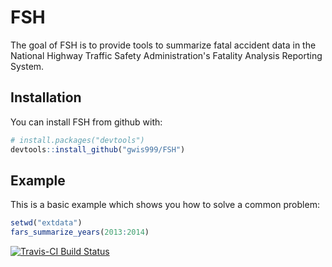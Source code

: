 # FSH

The goal of FSH is to provide tools to summarize fatal accident data in the National Highway Traffic Safety Administration's Fatality Analysis Reporting System.

## Installation

You can install FSH from github with:


``` r
# install.packages("devtools")
devtools::install_github("gwis999/FSH")
```

## Example

This is a basic example which shows you how to solve a common problem:

``` r
setwd("extdata")
fars_summarize_years(2013:2014)
```

[![Travis-CI Build Status](https://travis-ci.org/gwis999/FSH.svg?branch=master)](https://travis-ci.org/gwis999/FSH)
